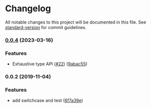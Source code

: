 # Changelog

All notable changes to this project will be documented in this file. See [standard-version](https://github.com/conventional-changelog/standard-version) for commit guidelines.

### [0.0.4](https://github.com/OmgImAlexis/switch-case/compare/v0.0.3...v0.0.4) (2023-03-16)


### Features

* Exhaustive type API ([#22](https://github.com/OmgImAlexis/switch-case/issues/22)) ([9abac55](https://github.com/OmgImAlexis/switch-case/commit/9abac55c382036f43d641fb1eb56da8c992a32ad))

### 0.0.2 (2019-11-04)


### Features

* add switchcase and test ([6f7a39e](https://github.com/OmgImAlexis/switch-case/commit/6f7a39e971b09c3518f7027b4b55bc00cb307771))
